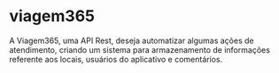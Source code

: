 # viagem365
A Viagem365, uma API Rest, deseja automatizar algumas ações de atendimento, criando um sistema para armazenamento de informações referente aos locais, usuários do aplicativo e comentários.

